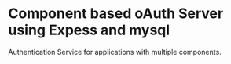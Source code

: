 # Component based oAuth Server using Expess and mysql 
Authentication Service for applications with multiple components.
